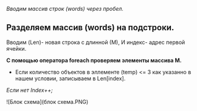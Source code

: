 *Вводим массив строк (words) через пробел.*

## Разделяем массив (words) на подстроки.

Вводим (Len)- новая строка с длинной (М),
И индекс- адрес первой ячейки.

__С помощью оператора foreach проверяем элементы массива M.__

* Если количество объектов в эллементе (temp) <= 3 как указанно в нашем условии, записываем  в Len[index].

*Если нет Index++;*

![Блок схема](блок схема.PNG)

